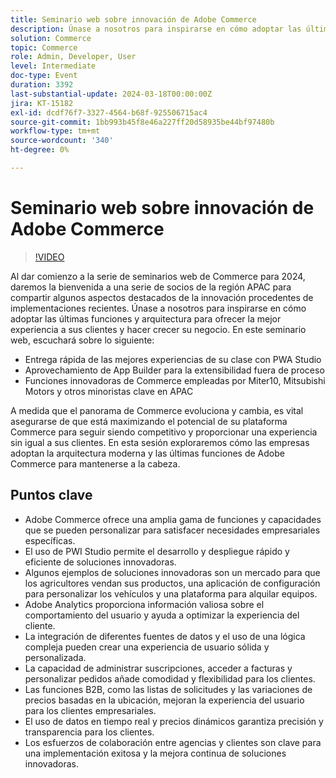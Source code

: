 ```yaml
---
title: Seminario web sobre innovación de Adobe Commerce
description: Únase a nosotros para inspirarse en cómo adoptar las últimas funciones y arquitectura para ofrecer la mejor experiencia a sus clientes y hacer crecer su negocio.En este seminario web.
solution: Commerce
topic: Commerce
role: Admin, Developer, User
level: Intermediate
doc-type: Event
duration: 3392
last-substantial-update: 2024-03-18T00:00:00Z
jira: KT-15182
exl-id: dcdf76f7-3327-4564-b68f-925506715ac4
source-git-commit: 1bb993b45f8e46a227ff20d58935be44bf97480b
workflow-type: tm+mt
source-wordcount: '340'
ht-degree: 0%

---
```


# Seminario web sobre innovación de Adobe Commerce

>[!VIDEO](https://video.tv.adobe.com/v/3427965/?learn=on)

Al dar comienzo a la serie de seminarios web de Commerce para 2024, daremos la bienvenida a una serie de socios de la región APAC para compartir algunos aspectos destacados de la innovación procedentes de implementaciones recientes. Únase a nosotros para inspirarse en cómo adoptar las últimas funciones y arquitectura para ofrecer la mejor experiencia a sus clientes y hacer crecer su negocio.
En este seminario web, escuchará sobre lo siguiente:

* Entrega rápida de las mejores experiencias de su clase con PWA Studio
* Aprovechamiento de App Builder para la extensibilidad fuera de proceso
* Funciones innovadoras de Commerce empleadas por Miter10, Mitsubishi Motors y otros minoristas clave en APAC

A medida que el panorama de Commerce evoluciona y cambia, es vital asegurarse de que está maximizando el potencial de su plataforma Commerce para seguir siendo competitivo y proporcionar una experiencia sin igual a sus clientes. En esta sesión exploraremos cómo las empresas adoptan la arquitectura moderna y las últimas funciones de Adobe Commerce para mantenerse a la cabeza.

## Puntos clave

* Adobe Commerce ofrece una amplia gama de funciones y capacidades que se pueden personalizar para satisfacer necesidades empresariales específicas.
* El uso de PWI Studio permite el desarrollo y despliegue rápido y eficiente de soluciones innovadoras.
* Algunos ejemplos de soluciones innovadoras son un mercado para que los agricultores vendan sus productos, una aplicación de configuración para personalizar los vehículos y una plataforma para alquilar equipos.
* Adobe Analytics proporciona información valiosa sobre el comportamiento del usuario y ayuda a optimizar la experiencia del cliente.
* La integración de diferentes fuentes de datos y el uso de una lógica compleja pueden crear una experiencia de usuario sólida y personalizada.
* La capacidad de administrar suscripciones, acceder a facturas y personalizar pedidos añade comodidad y flexibilidad para los clientes.
* Las funciones B2B, como las listas de solicitudes y las variaciones de precios basadas en la ubicación, mejoran la experiencia del usuario para los clientes empresariales.
* El uso de datos en tiempo real y precios dinámicos garantiza precisión y transparencia para los clientes.
* Los esfuerzos de colaboración entre agencias y clientes son clave para una implementación exitosa y la mejora continua de soluciones innovadoras.
